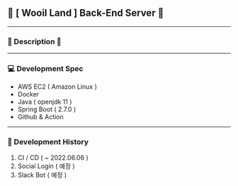 ## 🤘 [ Wooil Land ] Back-End Server 🤘 
___
### 🌈 Description 🌈
___
### 💻 Development Spec
+ AWS EC2 ( Amazon Linux )
+ Docker
+ Java ( openjdk 11 )
+ Spring Boot ( 2.7.0 )
+ Github & Action
___
### 📖 Development History
1. CI / CD ( ~ 2022.06.06 )
2. Social Login ( 예정 )
3. Slack Bot ( 예정 )

